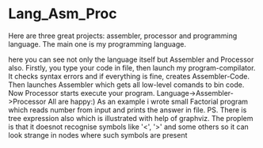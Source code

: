 # Lang_Asm_Proc
Here are three great projects: assembler, processor and programming language. 
The main one is my programming language.

here you can see not only the language itself but Assembler and Processor also.
Firstly, you type your code in file, then launch my program-compilator.
It checks syntax errors and if everything is fine, creates Assembler-Code.
Then launches Assembler which gets all low-level comands to bin code.
Now Processor starts execute your program.
Language->Assembler->Processor
All are happy:)
As an example i wrote small Factorial program which reads number from input and prints the answer in file.
PS. There is tree expression also which is illustrated with help of graphviz.
The proplem is that it doesnot recognise symbols like '<', '>' and some others 
so it can look strange in nodes where such symbols are present
